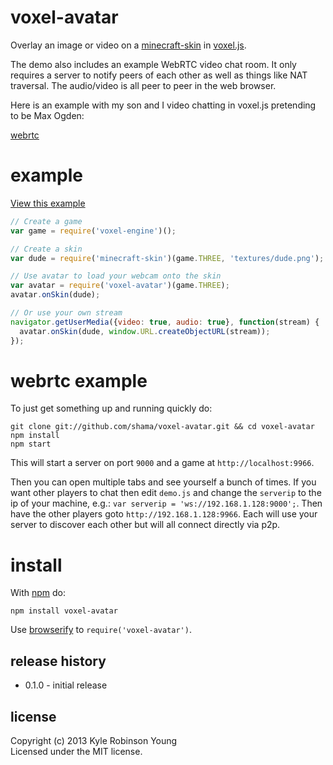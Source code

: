 # voxel-avatar

Overlay an image or video on a
[minecraft-skin](https://npmjs.org/package/minecraft-skin)
in [voxel.js](http://voxeljs.com).

The demo also includes an example WebRTC video chat room. It only requires a
server to notify peers of each other as well as things like NAT traversal. The
audio/video is all peer to peer in the web browser.

Here is an example with my son and I video chatting in voxel.js pretending to
be Max Ogden:

[webrtc](http://i.imgur.com/RnFbfzD.png)

# example

[View this example](http://shama.github.io/voxel-avatar)

```js
// Create a game
var game = require('voxel-engine')();

// Create a skin
var dude = require('minecraft-skin')(game.THREE, 'textures/dude.png');

// Use avatar to load your webcam onto the skin
var avatar = require('voxel-avatar')(game.THREE);
avatar.onSkin(dude);

// Or use your own stream
navigator.getUserMedia({video: true, audio: true}, function(stream) {
  avatar.onSkin(dude, window.URL.createObjectURL(stream));
});
```

# webrtc example
To just get something up and running quickly do:

```shell
git clone git://github.com/shama/voxel-avatar.git && cd voxel-avatar
npm install
npm start
```

This will start a server on port `9000` and a game at `http://localhost:9966`.

Then you can open multiple tabs and see yourself a bunch of times. If you want
other players to chat then edit `demo.js` and change the `serverip` to the ip
of your machine, e.g.: `var serverip = 'ws://192.168.1.128:9000';`. Then have
the other players goto `http://192.168.1.128:9966`. Each will use your server to
discover each other but will all connect directly via p2p.

# install

With [npm](https://npmjs.org) do:

```
npm install voxel-avatar
```

Use [browserify](http://browserify.org) to `require('voxel-avatar')`.

## release history
* 0.1.0 - initial release

## license
Copyright (c) 2013 Kyle Robinson Young<br/>
Licensed under the MIT license.
